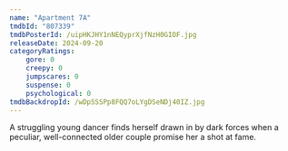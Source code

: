 ```yaml
---
name: "Apartment 7A"
tmdbId: "807339"
tmdbPosterId: /uipHKJHY1nNEQyprXjfNzH0GIOF.jpg
releaseDate: 2024-09-20
categoryRatings:
    gore: 0
    creepy: 0
    jumpscares: 0
    suspense: 0
    psychological: 0
tmdbBackdropId: /wDpSSSPp8FQQ7oLYgDSeNDj40IZ.jpg
---
```

A struggling young dancer finds herself drawn in by dark forces when a peculiar, well-connected older couple promise her a shot at fame.
